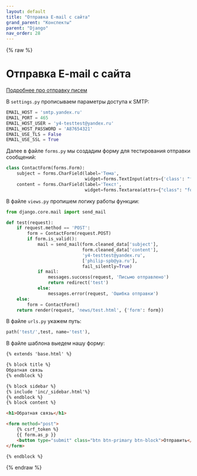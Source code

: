 ```yaml
---
layout: default
title: "Отправка E-mail с сайта"
grand_parent: "Конспекты"
parent: "Django"
nav_order: 28
---
```

{% raw %}
# Отправка E-mail с сайта

[Подробнее про отправку писем](https://djbook.ru/rel3.0/topics/email.html)

В `settings.py` прописываем параметры доступа к SMTP:

```py
EMAIL_HOST = 'smtp.yandex.ru'
EMAIL_PORT = 465
EMAIL_HOST_USER = 'y4-testtest@yandex.ru'
EMAIL_HOST_PASSWORD = 'A87654321'
EMAIL_USE_TLS = False
EMAIL_USE_SSL = True
```

Далее в файле `forms.py` мы создадим форму для тестирования отправки сообщений:

```py
class ContactForm(forms.Form):
    subject = forms.CharField(label='Тема',
                              widget=forms.TextInput(attrs={'class': "form-control", 'autocomplete': 'off'}))
    content = forms.CharField(label='Текст',
                              widget=forms.Textarea(attrs={"class": "form-control", "rows": 5}))
```

В файле `views.py` пропишем логику работы функции:

```py
from django.core.mail import send_mail

def test(request):
    if request.method == 'POST':
        form = ContactForm(request.POST)
        if form.is_valid():
            mail = send_mail(form.cleaned_data['subject'],
                             form.cleaned_data['content'],
                             'y4-testtest@yandex.ru',
                             ['philip-spb@ya.ru'],
                             fail_silently=True)
            if mail:
                messages.success(request, 'Письмо отправлено')
                return redirect('test')
            else:
                messages.error(request, 'Ошибка отправки')
    else:
        form = ContactForm()
    return render(request, 'news/test.html', {'form': form})
```

В файле `urls.py` укажем путь:

```py
path('test/',test, name='test'),
```

В файле шаблона выедем нашу форму:

```HTML
{% extends 'base.html' %}

{% block title %}
Обратная связь
{% endblock %}

{% block sidebar %}
{% include 'inc/_sidebar.html'%}
{% endblock %}
{% block content %}

<h1>Обратная связь</h1>

<form method="post">
    {% csrf_token %}
    {{ form.as_p }}
    <button type="submit" class="btn btn-primary btn-block">Отправить</button>
</form>

{% endblock %}

```

{% endraw %}